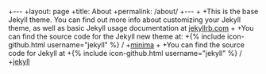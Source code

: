 +---
 +layout: page
 +title: About
 +permalink: /about/
 +---
 +
 +This is the base Jekyll theme. You can find out more info about customizing your Jekyll theme, as well as basic Jekyll usage documentation at [jekyllrb.com](https://jekyllrb.com/)
 +
 +You can find the source code for the Jekyll new theme at:
 +{% include icon-github.html username="jekyll" %} /
 +[minima](https://github.com/jekyll/minima)
 +
 +You can find the source code for Jekyll at
 +{% include icon-github.html username="jekyll" %} /
 +[jekyll](https://github.com/jekyll/jekyll)
